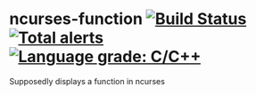 # ncurses-function [![Build Status](https://travis-ci.org/bobpaw/ncurses-function.svg?branch=master)](https://travis-ci.org/bobpaw/ncurses-function) [![Total alerts](https://img.shields.io/lgtm/alerts/g/bobpaw/ncurses-function.svg?logo=lgtm&logoWidth=18)](https://lgtm.com/projects/g/bobpaw/ncurses-function/alerts/) [![Language grade: C/C++](https://img.shields.io/lgtm/grade/cpp/g/bobpaw/ncurses-function.svg?logo=lgtm&logoWidth=18)](https://lgtm.com/projects/g/bobpaw/ncurses-function/context:cpp)
Supposedly displays a function in ncurses
